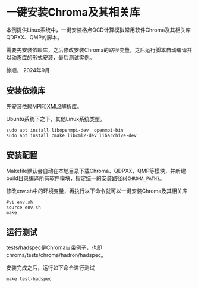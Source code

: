 # 一键安装Chroma及其相关库

本例提供Linux系统中，一键安装格点QCD计算模拟常用软件Chroma及其相关库QDPXX、QMP的脚本。

需要先安装依赖库，之后修改安装Chroma的路径变量，之后运行脚本自动编译并以动态库的形式安装，最后测试实例。

徐顺， 2024年9月

## 安装依赖库

先安装依赖MPI和XML2解析库。

Ubuntu系统下之下，其他Linux系统类型。

```
sudo apt install libopenmpi-dev  openmpi-bin
sudo apt install cmake libxml2-dev libarchive-dev
```

## 安装配置

Makefile默认会自动在本地目录下载Chroma、QDPXX、QMP等模块，并新建build目录编译所有软件模块，指定统一的安装路径`${CHROMA_PATH}`。

修改env.sh中的环境变量，再执行以下命令就可以一键安装Chroma及其相关库

```
#vi env.sh
source env.sh
make
```

## 运行测试

tests/hadspec是Chroma自带例子，也即chroma/tests/chroma/hadron/hadspec。

安装完成之后，运行如下命令进行测试

```
make test-hadspec
```

